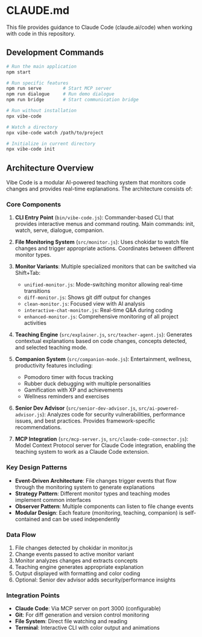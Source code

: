 # CLAUDE.md

This file provides guidance to Claude Code (claude.ai/code) when working with code in this repository.

## Development Commands

```bash
# Run the main application
npm start

# Run specific features
npm run serve        # Start MCP server
npm run dialogue     # Run demo dialogue
npm run bridge       # Start communication bridge

# Run without installation
npx vibe-code

# Watch a directory
npx vibe-code watch /path/to/project

# Initialize in current directory  
npx vibe-code init
```

## Architecture Overview

Vibe Code is a modular AI-powered teaching system that monitors code changes and provides real-time explanations. The architecture consists of:

### Core Components

1. **CLI Entry Point** (`bin/vibe-code.js`): Commander-based CLI that provides interactive menus and command routing. Main commands: init, watch, serve, dialogue, companion.

2. **File Monitoring System** (`src/monitor.js`): Uses chokidar to watch file changes and trigger appropriate actions. Coordinates between different monitor types.

3. **Monitor Variants**: Multiple specialized monitors that can be switched via Shift+Tab:
   - `unified-monitor.js`: Mode-switching monitor allowing real-time transitions
   - `diff-monitor.js`: Shows git diff output for changes
   - `clean-monitor.js`: Focused view with AI analysis
   - `interactive-chat-monitor.js`: Real-time Q&A during coding
   - `enhanced-monitor.js`: Comprehensive monitoring of all project activities

4. **Teaching Engine** (`src/explainer.js`, `src/teacher-agent.js`): Generates contextual explanations based on code changes, concepts detected, and selected teaching mode.

5. **Companion System** (`src/companion-mode.js`): Entertainment, wellness, productivity features including:
   - Pomodoro timer with focus tracking
   - Rubber duck debugging with multiple personalities
   - Gamification with XP and achievements
   - Wellness reminders and exercises

6. **Senior Dev Advisor** (`src/senior-dev-advisor.js`, `src/ai-powered-advisor.js`): Analyzes code for security vulnerabilities, performance issues, and best practices. Provides framework-specific recommendations.

7. **MCP Integration** (`src/mcp-server.js`, `src/claude-code-connector.js`): Model Context Protocol server for Claude Code integration, enabling the teaching system to work as a Claude Code extension.

### Key Design Patterns

- **Event-Driven Architecture**: File changes trigger events that flow through the monitoring system to generate explanations
- **Strategy Pattern**: Different monitor types and teaching modes implement common interfaces
- **Observer Pattern**: Multiple components can listen to file change events
- **Modular Design**: Each feature (monitoring, teaching, companion) is self-contained and can be used independently

### Data Flow

1. File changes detected by chokidar in monitor.js
2. Change events passed to active monitor variant
3. Monitor analyzes changes and extracts concepts
4. Teaching engine generates appropriate explanation
5. Output displayed with formatting and color coding
6. Optional: Senior dev advisor adds security/performance insights

### Integration Points

- **Claude Code**: Via MCP server on port 3000 (configurable)
- **Git**: For diff generation and version control monitoring
- **File System**: Direct file watching and reading
- **Terminal**: Interactive CLI with color output and animations
